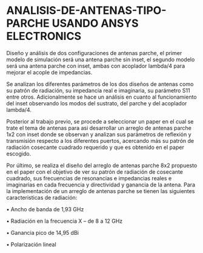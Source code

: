 # ANALISIS-DE-ANTENAS-TIPO-PARCHE USANDO ANSYS ELECTRONICS

Diseño y análisis de dos configuraciones de antenas parche, el primer modelo de simulación será una antena parche sin inset, el segundo modelo será una antena parche con inset, ambas con acoplador lambda/4 para mejorar el acople de impedancias. 

Se analizan los diferentes parámetros de los dos diseños de antenas como su patrón de radiación, su impedancia real e imaginaria, su parámetro S11 entre otros. Adicionalmente se hace un análisis en cuanto al funcionamiento del inset observando los modos del sustrato, del parche y del acoplador lambda/4. 

Posterior al trabajo previo, se procede a seleccionar un paper en el cual se trate el tema de antenas para asi desarrollar un arreglo de antenas parche 1x2 con inset donde se observan y analizan sus parámetros de reflexión y transmisión respecto a los diferentes puertos, acercando más su patrón de radiación cosecante cuadrado requerido y que es obtenido en el paper escogido. 

Por último, se realiza el diseño del arreglo de antenas parche 8x2 propuesto en el paper con el objetivo de ver su patrón de radiación de cosecante cuadrado, sus frecuencias de resonancias e impedancias reales e imaginarias en cada frecuencia y directividad y ganancia de la antena.
Para la implementación de un arreglo de antenas parche se tienen las siguientes caracteristicas de radiación:

•	Ancho de banda de 1,93 GHz

•	Radiación en la frecuencia X – de 8 a 12 GHz

•	Ganancia pico de 14,95 dBi

•	Polarización lineal

